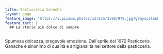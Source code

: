 ```yaml
---
title: Pasticceria Ganache
layout: page
feature_image: "https://i.picsum.photos/id/225/1500/979.jpg?grayscale&blur=2"
feature_text: |
  ## La storia più dolce di sempre
---
```


Spumosa dolcezza, pregevole emozione. Dall'aprile del 1972 Pasticceria Ganache è sinonimo di qualità e artigianalità nel settore della pasticceria.
